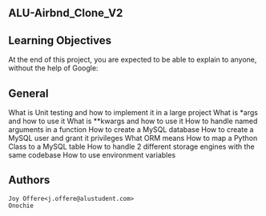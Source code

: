 
## ALU-Airbnd_Clone_V2


## Learning Objectives
At the end of this project, you are expected to be able to explain to anyone, without the help of Google:

## General
What is Unit testing and how to implement it in a large project
What is *args and how to use it
What is **kwargs and how to use it
How to handle named arguments in a function
How to create a MySQL database
How to create a MySQL user and grant it privileges
What ORM means
How to map a Python Class to a MySQL table
How to handle 2 different storage engines with the same codebase
How to use environment variables

## Authors
    Joy Offere<j.offere@alustudent.com>
    Onochie 
